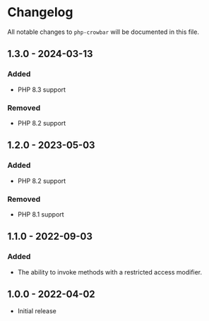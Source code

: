 # Changelog

All notable changes to `php-crowbar` will be documented in this file.

## 1.3.0 - 2024-03-13

### Added

- PHP 8.3 support

### Removed

- PHP 8.2 support

## 1.2.0 - 2023-05-03

### Added

- PHP 8.2 support

### Removed

- PHP 8.1 support

## 1.1.0 - 2022-09-03

### Added

- The ability to invoke methods with a restricted access modifier.

## 1.0.0 - 2022-04-02

- Initial release
